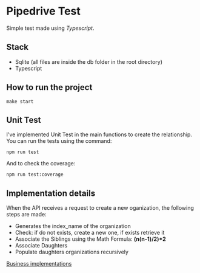 # Pipedrive Test

Simple test made using *Typescript*.

## Stack
 - Sqlite (all files are inside the db folder in the root directory)
 - Typescript

## How to run the project
```code
make start
```

## Unit Test
I've implemented Unit Test in the main functions to create the relationship. You can run the tests using the command:

```code
npm run test
```

And to check the coverage:

```code
npm run test:coverage
```

## Implementation details

When the API receives a request to create a new oganization, the following steps are made:

 - Generates the index_name of the organization
 - Check: if do not exists, create a new one, if exists retrieve it
 - Associate the Siblings using the Math Formula: __(n(n-1)/2)*2__
 - Associate Daughters
 - Populate daughters organizations recursively

[Business implementations](https://whimsical.com/pipedrive-LE2j6LCBgMsewQx6KBE8FY)
